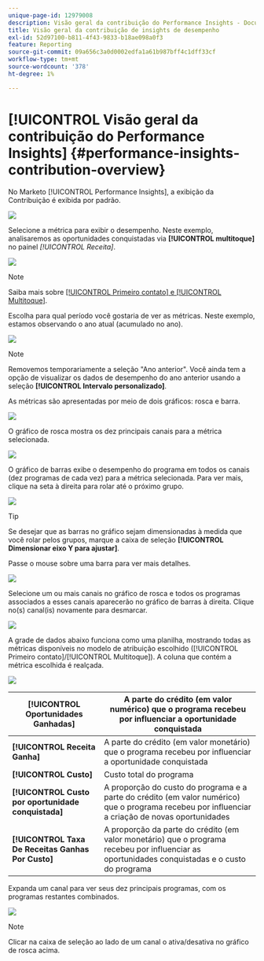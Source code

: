```yaml
---
unique-page-id: 12979008
description: Visão geral da contribuição do Performance Insights - Documentação do Marketo - Documentação do produto
title: Visão geral da contribuição de insights de desempenho
exl-id: 52d97100-b811-4f43-9833-b18ae098a0f3
feature: Reporting
source-git-commit: 09a656c3a0d0002edfa1a61b987bff4c1dff33cf
workflow-type: tm+mt
source-wordcount: '378'
ht-degree: 1%

---
```


# [!UICONTROL Visão geral da contribuição do Performance Insights] {#performance-insights-contribution-overview}

No Marketo [!UICONTROL Performance Insights], a exibição da Contribuição é exibida por padrão.

![](assets/one-1.png)

Selecione a métrica para exibir o desempenho. Neste exemplo, analisaremos as oportunidades conquistadas via **[!UICONTROL multitoque]** no painel _[!UICONTROL Receita]_.

![](assets/2.png)

>[!NOTE]
>
>Saiba mais sobre [[!UICONTROL Primeiro contato] e [!UICONTROL Multitoque]](/help/marketo/product-docs/reporting/revenue-cycle-analytics/revenue-tools/attribution/understanding-attribution.md).

Escolha para qual período você gostaria de ver as métricas. Neste exemplo, estamos observando o ano atual (acumulado no ano).

![](assets/3-1.png)

>[!NOTE]
>
>Removemos temporariamente a seleção &quot;Ano anterior&quot;. Você ainda tem a opção de visualizar os dados de desempenho do ano anterior usando a seleção **[!UICONTROL Intervalo personalizado]**.

As métricas são apresentadas por meio de dois gráficos: rosca e barra.

![](assets/four.png)

O gráfico de rosca mostra os dez principais canais para a métrica selecionada.

![](assets/5-1.png)

O gráfico de barras exibe o desempenho do programa em todos os canais (dez programas de cada vez) para a métrica selecionada. Para ver mais, clique na seta à direita para rolar até o próximo grupo.

![](assets/six.png)

>[!TIP]
>
>Se desejar que as barras no gráfico sejam dimensionadas à medida que você rolar pelos grupos, marque a caixa de seleção **[!UICONTROL Dimensionar eixo Y para ajustar]**.

Passe o mouse sobre uma barra para ver mais detalhes.

![](assets/seven.png)

Selecione um ou mais canais no gráfico de rosca e todos os programas associados a esses canais aparecerão no gráfico de barras à direita. Clique no(s) canal(is) novamente para desmarcar.

![](assets/eight.png)

A grade de dados abaixo funciona como uma planilha, mostrando todas as métricas disponíveis no modelo de atribuição escolhido ([!UICONTROL Primeiro contato]/[!UICONTROL Multitoque]). A coluna que contém a métrica escolhida é realçada.

![](assets/9.png)

| **[!UICONTROL Oportunidades Ganhadas]** | A parte do crédito (em valor numérico) que o programa recebeu por influenciar a oportunidade conquistada |
|---|---|
| **[!UICONTROL Receita Ganha]** | A parte do crédito (em valor monetário) que o programa recebeu por influenciar a oportunidade conquistada |
| **[!UICONTROL Custo]** | Custo total do programa |
| **[!UICONTROL Custo por oportunidade conquistada]** | A proporção do custo do programa e a parte do crédito (em valor numérico) que o programa recebeu por influenciar a criação de novas oportunidades |
| **[!UICONTROL Taxa De Receitas Ganhas Por Custo]** | A proporção da parte do crédito (em valor monetário) que o programa recebeu por influenciar as oportunidades conquistadas e o custo do programa |

Expanda um canal para ver seus dez principais programas, com os programas restantes combinados.

![](assets/10.png)

>[!NOTE]
>
>Clicar na caixa de seleção ao lado de um canal o ativa/desativa no gráfico de rosca acima.
